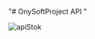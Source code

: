 "# OnySoftProject API " 


![apiStok](https://user-images.githubusercontent.com/86378012/188308242-dbba040f-19a4-49ca-8e0b-d99921b9fd11.PNG)

